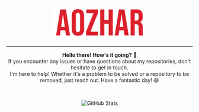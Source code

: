 <p align="center">
  <img src="proflogo.png" alt="Profile Logo" />
</p>
<hr>

<p align="center">
  <b>Hello there! How's it going?</b> 👋<br />
  If you encounter any issues or have questions about my repositories, don't hesitate to get in touch.<br />
  I'm here to help! Whether it's a problem to be solved or a repository to be removed, just reach out. Have a fantastic day! 😄
</p>

<br />

<p align="center">
  <img src="https://github-readme-stats.vercel.app/api?username=a0zhar&show_icons=true&theme=cobalt#gh-dark-mode-only" alt="GitHub Stats" />
</p>
